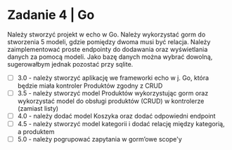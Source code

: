 # Zadanie 4 | Go

Należy stworzyć projekt w echo w Go. Należy wykorzystać gorm do stworzenia 5 modeli, gdzie pomiędzy dwoma musi być relacja. Należy zaimplementować proste endpointy do dodawania oraz wyświetlania danych za pomocą modeli. Jako bazę danych można wybrać dowolną, sugerowałbym jednak pozostać przy sqlite.

- [ ] 3.0 - należy stworzyć aplikację we frameworki echo w j. Go, która będzie miała kontroler Produktów zgodny z CRUD
- [ ] 3.5 - należy stworzyć model Produktów wykorzystując gorm oraz wykorzystać model do obsługi produktów (CRUD) w kontrolerze (zamiast listy)
- [ ] 4.0 - należy dodać model Koszyka oraz dodać odpowiedni endpoint
- [ ] 4.5 - należy stworzyć model kategorii i dodać relację między kategorią, a produktem
- [ ] 5.0 - należy pogrupować zapytania w gorm’owe scope'y
